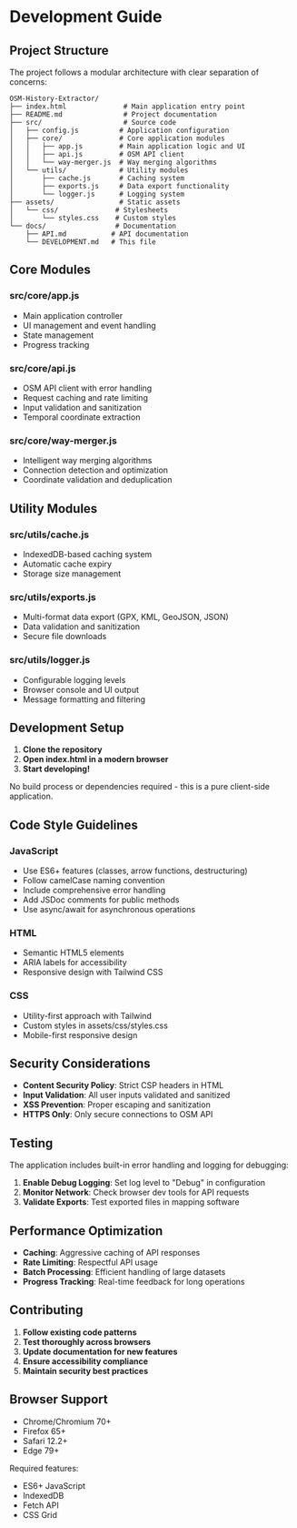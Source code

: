 # Development Guide

## Project Structure

The project follows a modular architecture with clear separation of concerns:

```
OSM-History-Extractor/
├── index.html              # Main application entry point
├── README.md               # Project documentation
├── src/                    # Source code
│   ├── config.js          # Application configuration
│   ├── core/              # Core application modules
│   │   ├── app.js         # Main application logic and UI
│   │   ├── api.js         # OSM API client
│   │   └── way-merger.js  # Way merging algorithms
│   └── utils/             # Utility modules
│       ├── cache.js       # Caching system
│       ├── exports.js     # Data export functionality
│       └── logger.js      # Logging system
├── assets/                # Static assets
│   └── css/              # Stylesheets
│       └── styles.css    # Custom styles
└── docs/                 # Documentation
    ├── API.md           # API documentation
    └── DEVELOPMENT.md   # This file
```

## Core Modules

### src/core/app.js
- Main application controller
- UI management and event handling
- State management
- Progress tracking

### src/core/api.js
- OSM API client with error handling
- Request caching and rate limiting
- Input validation and sanitization
- Temporal coordinate extraction

### src/core/way-merger.js
- Intelligent way merging algorithms
- Connection detection and optimization
- Coordinate validation and deduplication

## Utility Modules

### src/utils/cache.js
- IndexedDB-based caching system
- Automatic cache expiry
- Storage size management

### src/utils/exports.js
- Multi-format data export (GPX, KML, GeoJSON, JSON)
- Data validation and sanitization
- Secure file downloads

### src/utils/logger.js
- Configurable logging levels
- Browser console and UI output
- Message formatting and filtering

## Development Setup

1. **Clone the repository**
2. **Open index.html in a modern browser**
3. **Start developing!**

No build process or dependencies required - this is a pure client-side application.

## Code Style Guidelines

### JavaScript
- Use ES6+ features (classes, arrow functions, destructuring)
- Follow camelCase naming convention
- Include comprehensive error handling
- Add JSDoc comments for public methods
- Use async/await for asynchronous operations

### HTML
- Semantic HTML5 elements
- ARIA labels for accessibility
- Responsive design with Tailwind CSS

### CSS
- Utility-first approach with Tailwind
- Custom styles in assets/css/styles.css
- Mobile-first responsive design

## Security Considerations

- **Content Security Policy**: Strict CSP headers in HTML
- **Input Validation**: All user inputs validated and sanitized
- **XSS Prevention**: Proper escaping and sanitization
- **HTTPS Only**: Only secure connections to OSM API

## Testing

The application includes built-in error handling and logging for debugging:

1. **Enable Debug Logging**: Set log level to "Debug" in configuration
2. **Monitor Network**: Check browser dev tools for API requests
3. **Validate Exports**: Test exported files in mapping software

## Performance Optimization

- **Caching**: Aggressive caching of API responses
- **Rate Limiting**: Respectful API usage
- **Batch Processing**: Efficient handling of large datasets
- **Progress Tracking**: Real-time feedback for long operations

## Contributing

1. **Follow existing code patterns**
2. **Test thoroughly across browsers**
3. **Update documentation for new features**
4. **Ensure accessibility compliance**
5. **Maintain security best practices**

## Browser Support

- Chrome/Chromium 70+
- Firefox 65+
- Safari 12.2+
- Edge 79+

Required features:
- ES6+ JavaScript
- IndexedDB
- Fetch API
- CSS Grid
